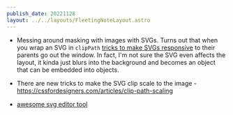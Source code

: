 ```yaml
---
publish_date: 20221128    
layout: ../../layouts/FleetingNoteLayout.astro
---
```

- Messing around masking with images with SVGs. Turns out that when you wrap an SVG in `clipPath` [tricks to make SVGs responsive](https://stackoverflow.com/a/9573878) to their parents go out the window. In fact, I'm not sure the SVG even affects the layout, it kinda just blurs into the background and becomes an object that can be embedded into objects.

- There are new tricks to make the SVG clip scale to the image  - https://cssfordesigners.com/articles/clip-path-scaling


- [awesome svg editor tool](https://boxy-svg.com/app)